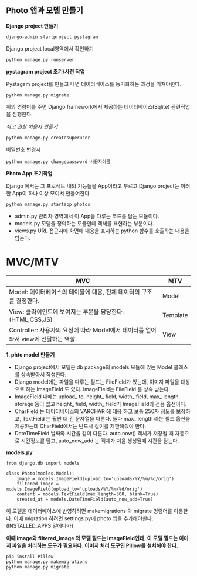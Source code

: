 ## Photo 앱과 모델 만들기

**Django project 만들기**

```
django-admin startproject pystagram
```

Django project local영역에서 확인하기

```
python manage.py runserver
```

**pystagram project 초기/사전 작업**

Pystagam project를 만들고 나면 데이터베이스를 동기화하는 과정을 거쳐야한다.

```
python manage.py migrate
```
위의 명령어를 주면 Django framework에서 제공하는 데이터베이스(Sqlite) 관련작업을 진행한다.

*최고 권한 이용자 만들기*

```
python manage.py createsuperuser
```

비밀번호 변경시

```
python manage.py changepassword 사용자이름
```

**Photo App 초기작업**

Django 에서는 그 프로젝트 내의 기능들을 App이라고 부르고 Django project는 이러한 App이 하나 이상 모여서 만들어진다.

```
python manage.py startapp photos
```

- admin.py 관리자 영역에서 이 App을 다루는 코드를 담는 모듈이다.
- models.py 모델을 정의하는 모듈인데 객체를 표현하는 부분이다.
- views.py URL 접근시에 화면에 내용을 표시하는 python 함수를 호출하는 내용을 담는다. 

# MVC/MTV 

MVC|MTV
----|----
Model: 데이터베이스의 테이블에 대응, 전체 데이터의 구조를 결정한다. |Model
View: 클라이언트에 보여지는 부분을 담당한다. (HTML,CSS,JS)|Template
Controller: 사용자의 요청에 따라 Model에서 데이터를 얻어와서 view에 전달하는 역할.|View

**1. phto model 만들기**

- Django project에서 모델은 db package의 models 모듈에 있는 Model 클래스를 상속받아서 작성한다.
- Django model에는 파일을 다루는 필드는 FileField가 있는데, 이미지 파일을 대상으로 하는 ImageField 도 있다. ImageField는 FileField 를 상속 받는다.
- ImageField 내에는 upload_ to, height_ field, width_ field, max_ length, storage 등이 있고 height_ field, width_ field가 ImageField의 전용 옵션이다.
- CharField 는 데이터베이스의 VARCHAR 에 대응 하고 보통 250자 정도를 보장하고, TextField 는 훨씬 더 긴 문자열을 다룬다. 둘다 max_ length 라는 필드 옵션을 제공하는데 CharField에서는 반드시 길이를 제한해줘야 한다.
- DateTimeField 날짜와 시간을 같이 다룬다. auto.now() 객체가 저장될 때 자동으로 시간정보를 담고, auto_now_add 는 객체가 처음 생성될때 시간을 담는다.

**models.py**

```
from django.db import models

class Photo(modles.Model):
    image = models.ImageField(upload_to='uploads/%Y/%m/%d/orig')
    filtered_image = models.ImageField(upload_to='uploads/%Y/%m/%d/orig')
    content = models.TextField(max_length=500, blank=True)
    created_at = models.DateTimeField(auto_now_add=True)
```

이 모델을 데이터베이스에 반영하려면 makemigrations 와 migrate 명령어를 이용한다. 이때 migration 하려면 settings.py에 photo 앱을 추가해야한다. (INSTALLED_APPS 밑에다가)  

**이때 image와 filtered_image 의 모델 필드는 ImageField인데, 이 모델 필드는 이미지 파일을 처리하는 도구가 필요하다. 이미지 처리 도구인 Pillow를 설치해야 한다.**

``` 
pip install Pillow
python manage.py makemigrations
python manage.py migrate
```



 

 











































